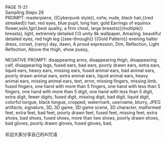 PAGE 11-21
<br>Sampling Steps 28
<br>PROMPT: masterpiece, ((Cyberpunk style)), nsfw, nude, black hair,{{red streaked}} hair, red eyes, blue pupil, long hair, gold Earrings of equinox flower,solo,1girl,best quality, a firm chest, large breasts({{multiple}} breasts), light, extremely detailed CG unity 8k wallpaper, Amazing, beautiful detailed eyes, red high leg {{see-through}} {{Gold Pattern}} evening halter dress, corset, {rainy} day, dawn, A proud expression, Dim, Reflection, Light Reflection, Above the thigh, show pussy,
<br>
<br>NEGATIVE PROMPT: disappearing arms, disappearing thigh, disappearing calf, disappearing legs, fused ears, bad ears, poorly drawn ears, extra ears, liquid ears, heavy ears, missing ears, fused animal ears, bad animal ears, poorly drawn animal ears, extra animal ears, liquid animal ears, heavy animal ears, missing animal ears, text, error, missing fingers, missing limb, fused fingers, one hand with more than 5 fingers, one hand with less than 5 fingers, one hand with more than 5 digit, one hand with less than 5 digit, extra digit, fewer digits, fused digit, missing digit, bad digit, liquid digit, colorful tongue, black tongue, cropped, watermark, username, blurry, JPEG artifacts, signature, 3D, 3D game, 3D game scene, 3D character, malformed feet, extra feet, bad feet, poorly drawn feet, fused feet, missing feet, extra shoes, bad shoes, fused shoes, more than two shoes, poorly drawn shoes, bad gloves, poorly drawn gloves, fused gloves, bad,
<br>
<br>欢迎大家分享自己的AI咒语
